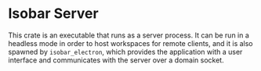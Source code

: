 # Isobar Server

This crate is an executable that runs as a server process. It can be run in a headless mode in order to host workspaces for remote clients, and it is also spawned by `isobar_electron`, which provides the application with a user interface and communicates with the server over a domain socket.

